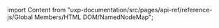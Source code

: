 
import Content from "uxp-documentation/src/pages/api-ref/reference-js/Global Members/HTML DOM/NamedNodeMap";

<Content query="product=photoshop"/>
